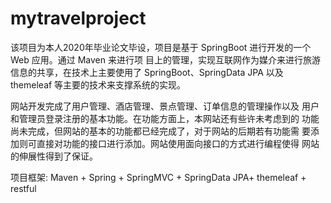 # mytravelproject
该项目为本人2020年毕业论文毕设，项目是基于 SpringBoot 进行开发的一个 Web 应用。通过 Maven 来进行项 目上的管理，实现互联网作为媒介来进行旅游信息的共享，在技术上主要使用了 SpringBoot、SpringData JPA 以及 themeleaf 等主要的技术来支撑系统的实现。

网站开发完成了用户管理、酒店管理、景点管理、订单信息的管理操作以及 用户和管理员登录注册的基本功能。在功能方面上，本网站还有些许未考虑到的 功能尚未完成，但网站的基本的功能都已经完成了，对于网站的后期若有功能需 要添加则可直接对功能的接口进行添加。网站使用面向接口的方式进行编程使得 网站的伸展性得到了保证。

项目框架: Maven + Spring + SpringMVC + SpringData JPA+ themeleaf + restful

